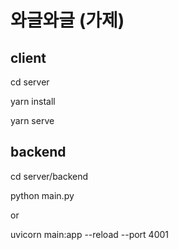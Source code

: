 # 와글와글 (가제)


## client

cd server

yarn install

yarn serve



## backend

cd server/backend

python main.py

or

uvicorn main:app --reload --port 4001

